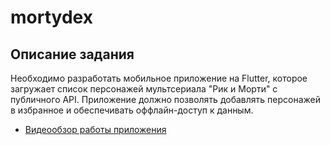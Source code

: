 # mortydex

## Описание задания

Необходимо разработать мобильное приложение на Flutter, которое загружает список персонажей мультсериала "Рик и Морти" с публичного API. Приложение должно позволять добавлять персонажей в избранное и обеспечивать оффлайн-доступ к данным.

- [Видеообзор работы приложения](https://drive.google.com/file/d/1c79pvspfvKG40IzL-ran2X88eEpe5BIL/view?usp=share_link)

